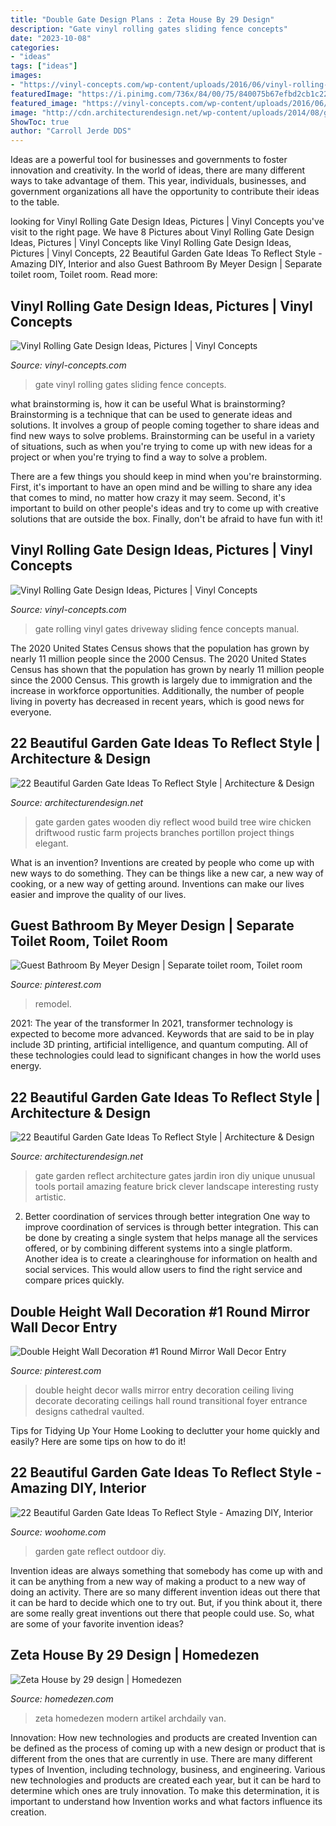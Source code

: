 ```yaml
---
title: "Double Gate Design Plans : Zeta House By 29 Design"
description: "Gate vinyl rolling gates sliding fence concepts"
date: "2023-10-08"
categories:
- "ideas"
tags: ["ideas"]
images:
- "https://vinyl-concepts.com/wp-content/uploads/2016/06/vinyl-rolling-gate-05.jpg"
featuredImage: "https://i.pinimg.com/736x/84/00/75/840075b67efbd2cb1c22c07dcb04af34.jpg"
featured_image: "https://vinyl-concepts.com/wp-content/uploads/2016/06/vinyl-rolling-gate-05.jpg"
image: "http://cdn.architecturendesign.net/wp-content/uploads/2014/08/garden-gate-2.jpg"
ShowToc: true
author: "Carroll Jerde DDS"
---
```



Ideas are a powerful tool for businesses and governments to foster innovation and creativity. In the world of ideas, there are many different ways to take advantage of them. This year, individuals, businesses, and government organizations all have the opportunity to contribute their ideas to the table.

	

		
looking for Vinyl Rolling Gate Design Ideas, Pictures | Vinyl Concepts you've visit to the right page. We have 8 Pictures about Vinyl Rolling Gate Design Ideas, Pictures | Vinyl Concepts like Vinyl Rolling Gate Design Ideas, Pictures | Vinyl Concepts, 22 Beautiful Garden Gate Ideas To Reflect Style - Amazing DIY, Interior and also Guest Bathroom By Meyer Design | Separate toilet room, Toilet room. Read more:
		
    
## Vinyl Rolling Gate Design Ideas, Pictures | Vinyl Concepts

<img loading=lazy src="https://vinyl-concepts.com/wp-content/uploads/2016/06/vinyl-rolling-gate-05.jpg" onerror="this.onerror=null;this.src='https://tse1.mm.bing.net/th?id=OIP.lvny5CMbeXWhBy9mUCbh0QHaFj&amp;pid=15.1';" alt="Vinyl Rolling Gate Design Ideas, Pictures | Vinyl Concepts">

_Source: vinyl-concepts.com_

>gate vinyl rolling gates sliding fence concepts. 

	

what brainstorming is, how it can be useful
What is brainstorming?
Brainstorming is a technique that can be used to generate ideas and solutions. It involves a group of people coming together to share ideas and find new ways to solve problems. Brainstorming can be useful in a variety of situations, such as when you're trying to come up with new ideas for a project or when you're trying to find a way to solve a problem.

There are a few things you should keep in mind when you're brainstorming. First, it's important to have an open mind and be willing to share any idea that comes to mind, no matter how crazy it may seem. Second, it's important to build on other people's ideas and try to come up with creative solutions that are outside the box. Finally, don't be afraid to have fun with it!

    
## Vinyl Rolling Gate Design Ideas, Pictures | Vinyl Concepts

<img loading=lazy src="https://vinyl-concepts.com/wp-content/uploads/2016/06/vinyl-rolling-gate-12.jpg" onerror="this.onerror=null;this.src='https://tse4.mm.bing.net/th?id=OIP.Y13GlfXhm568S_1PFEXcQAHaFj&amp;pid=15.1';" alt="Vinyl Rolling Gate Design Ideas, Pictures | Vinyl Concepts">

_Source: vinyl-concepts.com_

>gate rolling vinyl gates driveway sliding fence concepts manual. 

	

The 2020 United States Census shows that the population has grown by nearly 11 million people since the 2000 Census.
The 2020 United States Census has shown that the population has grown by nearly 11 million people since the 2000 Census. This growth is largely due to immigration and the increase in workforce opportunities. Additionally, the number of people living in poverty has decreased in recent years, which is good news for everyone.

    
## 22 Beautiful Garden Gate Ideas To Reflect Style | Architecture &amp; Design

<img loading=lazy src="http://cdn.architecturendesign.net/wp-content/uploads/2014/08/garden-gate-2.jpg" onerror="this.onerror=null;this.src='https://tse1.mm.bing.net/th?id=OIP.r2Q9NAojTOYNCxBwfrsduwHaHa&amp;pid=15.1';" alt="22 Beautiful Garden Gate Ideas To Reflect Style | Architecture &amp; Design">

_Source: architecturendesign.net_

>gate garden gates wooden diy reflect wood build tree wire chicken driftwood rustic farm projects branches portillon project things elegant. 

	

What is an invention?
Inventions are created by people who come up with new ways to do something. They can be things like a new car, a new way of cooking, or a new way of getting around. Inventions can make our lives easier and improve the quality of our lives.

    
## Guest Bathroom By Meyer Design | Separate Toilet Room, Toilet Room

<img loading=lazy src="https://i.pinimg.com/736x/4e/8d/f2/4e8df2b2f07e814b18ff0108db6f4331.jpg" onerror="this.onerror=null;this.src='https://tse3.mm.bing.net/th?id=OIP.DPCkjSGRA6ATqK517_KheAHaJ4&amp;pid=15.1';" alt="Guest Bathroom By Meyer Design | Separate toilet room, Toilet room">

_Source: pinterest.com_

>remodel. 

	

2021: The year of the transformer
In 2021, transformer technology is expected to become more advanced. Keywords that are said to be in play include 3D printing, artificial intelligence, and quantum computing. All of these technologies could lead to significant changes in how the world uses energy.

    
## 22 Beautiful Garden Gate Ideas To Reflect Style | Architecture &amp; Design

<img loading=lazy src="http://cdn.architecturendesign.net/wp-content/uploads/2014/08/garden-gate-3.jpg" onerror="this.onerror=null;this.src='https://tse4.mm.bing.net/th?id=OIP.NefSL-YnZ59MIBU_2jd_PAHaJ4&amp;pid=15.1';" alt="22 Beautiful Garden Gate Ideas To Reflect Style | Architecture &amp; Design">

_Source: architecturendesign.net_

>gate garden reflect architecture gates jardin iron diy unique unusual tools portail amazing feature brick clever landscape interesting rusty artistic. 

	

2) Better coordination of services through better integration
One way to improve coordination of services is through better integration. This can be done by creating a single system that helps manage all the services offered, or by combining different systems into a single platform. Another idea is to create a clearinghouse for information on health and social services. This would allow users to find the right service and compare prices quickly.

    
## Double Height Wall Decoration #1 Round Mirror Wall Decor Entry

<img loading=lazy src="https://i.pinimg.com/736x/84/00/75/840075b67efbd2cb1c22c07dcb04af34.jpg" onerror="this.onerror=null;this.src='https://tse3.mm.bing.net/th?id=OIP.pwpS5sX270jvgkd8mEIAlQHaLJ&amp;pid=15.1';" alt="Double Height Wall Decoration #1 Round Mirror Wall Decor Entry">

_Source: pinterest.com_

>double height decor walls mirror entry decoration ceiling living decorate decorating ceilings hall round transitional foyer entrance designs cathedral vaulted. 

	

Tips for Tidying Up Your Home
Looking to declutter your home quickly and easily? Here are some tips on how to do it!

    
## 22 Beautiful Garden Gate Ideas To Reflect Style - Amazing DIY, Interior

<img loading=lazy src="http://www.woohome.com/wp-content/uploads/2014/03/garden-gate-14.jpg" onerror="this.onerror=null;this.src='https://tse3.mm.bing.net/th?id=OIP.vxjCLjfb3gXptKDbF-WPhwHaLH&amp;pid=15.1';" alt="22 Beautiful Garden Gate Ideas To Reflect Style - Amazing DIY, Interior">

_Source: woohome.com_

>garden gate reflect outdoor diy. 

	

Invention ideas are always something that somebody has come up with and it can be anything from a new way of making a product to a new way of doing an activity. There are so many different invention ideas out there that it can be hard to decide which one to try out. But, if you think about it, there are some really great inventions out there that people could use. So, what are some of your favorite invention ideas?

    
## Zeta House By 29 Design | Homedezen

<img loading=lazy src="http://www.homedezen.com/wp-content/uploads/2014/03/Zeta-House-by-29-design-16-778x588.jpg" onerror="this.onerror=null;this.src='https://tse2.mm.bing.net/th?id=OIP.FiIF6jeXipzmkhletQFdMgHaFm&amp;pid=15.1';" alt="Zeta House by 29 design | Homedezen">

_Source: homedezen.com_

>zeta homedezen modern artikel archdaily van. 

	

Innovation: How new technologies and products are created
Invention can be defined as the process of coming up with a new design or product that is different from the ones that are currently in use. There are many different types of Invention, including technology, business, and engineering. 
 Various new technologies and products are created each year, but it can be hard to determine which ones are truly innovation. To make this determination, it is important to understand how Invention works and what factors influence its creation.

